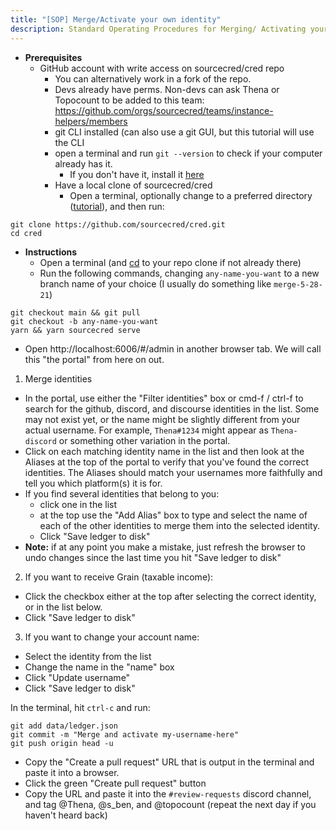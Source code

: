 ```yaml
---
title: "[SOP] Merge/Activate your own identity"
description: Standard Operating Procedures for Merging/ Activating your own Identity
---
```


- **Prerequisites**
  - GitHub account with write access on sourcecred/cred repo
    - You can alternatively work in a fork of the repo.
    - Devs already have perms. Non-devs can ask Thena or Topocount to be added
      to this team:
      https://github.com/orgs/sourcecred/teams/instance-helpers/members
    - git CLI installed (can also use a git GUI, but this tutorial will use the
      CLI
    - open a terminal and run `git --version` to check if your computer already
      has it.
      - If you don't have it, install it [here](https://git-scm.com/downloads)
    - Have a local clone of sourcecred/cred
      - Open a terminal, optionally change to a preferred directory
        ([tutorial](https://www.earthdatascience.org/courses/intro-to-earth-data-science/open-reproducible-science/bash/bash-commands-to-manage-directories-files/#:~:text=To%20change%20directories%2C%20use%20the,to%20check%20the%20new%20path.)),
        and then run:

```plain text
git clone https://github.com/sourcecred/cred.git
cd cred
```

- **Instructions**
  - Open a terminal (and
    [cd](https://www.earthdatascience.org/courses/intro-to-earth-data-science/open-reproducible-science/bash/bash-commands-to-manage-directories-files/#:~:text=To%20change%20directories%2C%20use%20the,to%20check%20the%20new%20path.)
    to your repo clone if not already there)
  - Run the following commands, changing `any-name-you-want` to a new branch
    name of your choice (I usually do something like `merge-5-28-21`)

```plain text
git checkout main && git pull
git checkout -b any-name-you-want
yarn && yarn sourcecred serve
```

- Open http://localhost:6006/#/admin in another browser tab. We will call this
  "the portal" from here on out.

1. Merge identities

- In the portal, use either the "Filter identities" box or cmd-f / ctrl-f to
  search for the github, discord, and discourse identities in the list. Some may
  not exist yet, or the name might be slightly different from your actual
  username. For example, `Thena#1234` might appear as `Thena-discord` or
  something other variation in the portal.
- Click on each matching identity name in the list and then look at the Aliases
  at the top of the portal to verify that you've found the correct identities.
  The Aliases should match your usernames more faithfully and tell you which
  platform(s) it is for.
- If you find several identities that belong to you:
  - click one in the list
  - at the top use the "Add Alias" box to type and select the name of each of
    the other identities to merge them into the selected identity.
  - Click "Save ledger to disk"
- **Note:** if at any point you make a mistake, just refresh the browser to undo
  changes since the last time you hit "Save ledger to disk"

2. If you want to receive Grain (taxable income):

- Click the checkbox either at the top after selecting the correct identity, or
  in the list below.
- Click "Save ledger to disk"

3. If you want to change your account name:

- Select the identity from the list
- Change the name in the "name" box
- Click "Update username"
- Click "Save ledger to disk"

In the terminal, hit `ctrl-c` and run:

```plain text
git add data/ledger.json
git commit -m "Merge and activate my-username-here"
git push origin head -u
```

- Copy the "Create a pull request" URL that is output in the terminal and paste
  it into a browser.
- Click the green "Create pull request" button
- Copy the URL and paste it into the `#review-requests` discord channel, and tag
  @Thena, @s_ben, and @topocount (repeat the next day if you haven't heard back)
